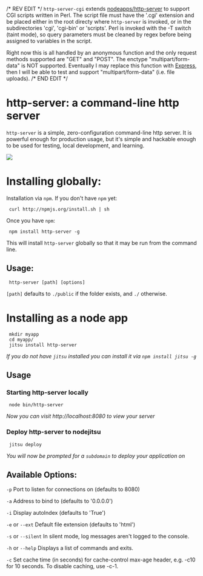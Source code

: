 /* REV EDIT */
`http-server-cgi` extends [nodeapps/http-server](http://github.com/nodeapps/http-server) to support CGI scripts written in Perl. The script file must have the '.cgi' extension and be placed either in the root directy where `http-server` is invoked, or in the subdirectories 'cgi', 'cgi-bin' or 'scripts'. Perl is invoked with the -T switch (taint mode), so query parameters must be cleaned by regex before being assigned to variables in the script. 

Right now this is all handled by an anonymous function and the only request methods supported are "GET" and "POST". The enctype "multipart/form-data" is NOT supported. Eventually I may replace this function with [Express](http://expressjs.com/), then I will be able to test and support "multipart/form-data" (i.e. file uploads).
/* END EDIT */

# http-server: a command-line http server

`http-server` is a simple, zero-configuration command-line http server.  It is powerful enough for production usage, but it's simple and hackable enough to be used for testing, local development, and learning.

![](https://github.com/nodeapps/http-server/raw/master/screenshots/public.png)

# Installing globally:

Installation via `npm`.  If you don't have `npm` yet:

     curl http://npmjs.org/install.sh | sh
     
Once you have `npm`:

     npm install http-server -g
     
This will install `http-server` globally so that it may be run from the command line.

## Usage:

     http-server [path] [options]

`[path]` defaults to `./public` if the folder exists, and `./` otherwise.

# Installing as a node app

     mkdir myapp
     cd myapp/
     jitsu install http-server

*If you do not have `jitsu` installed you can install it via `npm install jitsu -g`*

## Usage

### Starting http-server locally

     node bin/http-server

*Now you can visit http://localhost:8080 to view your server*

### Deploy http-server to nodejitsu

     jitsu deploy

*You will now be prompted for a `subdomain` to deploy your application on*

## Available Options:

`-p` Port to listen for connections on (defaults to 8080)

`-a` Address to bind to (defaults to '0.0.0.0')

`-i` Display autoIndex (defaults to 'True')

`-e` or `--ext` Default file extension (defaults to 'html')

`-s` or `--silent` In silent mode, log messages aren't logged to the console.

`-h` or `--help` Displays a list of commands and exits.

`-c` Set cache time (in seconds) for cache-control max-age header, e.g. -c10 for 10 seconds. To disable caching, use -c-1.
